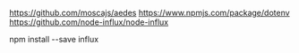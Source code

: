 https://github.com/moscajs/aedes
https://www.npmjs.com/package/dotenv
https://github.com/node-influx/node-influx

npm install --save influx

